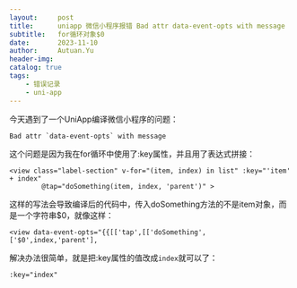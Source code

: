```yaml
---
layout:     post                    
title:      uniapp 微信小程序报错 Bad attr data-event-opts with message
subtitle:   for循环对象$0
date:       2023-11-10              
author:     Autuan.Yu
header-img:     
catalog: true                      
tags:                               
    - 错误记录
    - uni-app
---
```


今天遇到了一个UniApp编译微信小程序的问题：

```
Bad attr `data-event-opts` with message
```

这个问题是因为我在for循环中使用了:key属性，并且用了表达式拼接：

```
<view class="label-section" v-for="(item, index) in list" :key="'item' + index"  
        @tap="doSomething(item, index, 'parent')" >
```

这样的写法会导致编译后的代码中，传入doSomething方法的不是item对象，而是一个字符串$0，就像这样：

```
<view data-event-opts="{{[['tap',[['doSomething',['$0',index,'parent'],
```

解决办法很简单，就是把:key属性的值改成`index`就可以了：

```
:key="index"
```

